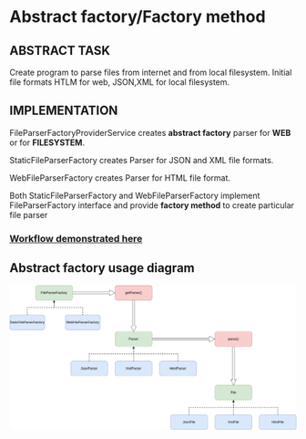 # Abstract factory/Factory method
## ABSTRACT TASK

Create program to parse files from internet and from local filesystem. Initial file formats HTLM for web, JSON,XML for local filesystem.

## IMPLEMENTATION

FileParserFactoryProviderService creates **abstract factory** parser for **WEB** or for **FILESYSTEM**.

StaticFileParserFactory creates Parser for JSON and XML file formats.

WebFileParserFactory creates Parser for HTML file format.

Both StaticFileParserFactory and WebFileParserFactory implement FileParserFactory interface
and provide **factory method** to create particular file parser

### [Workflow demonstrated here](https://github.com/paintInSour/oop-design-patterns/blob/master/factory/src/test/java/patterns/FactoryApplicationTests.java) 

## Abstract factory usage diagram

![Abstract factory](https://github.com/paintInSour/oop-design-patterns/blob/master/factory/static/AbstractFactoryDiagram.png?raw=true)


